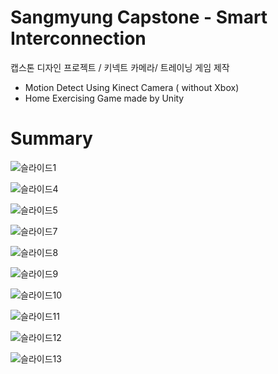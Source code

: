 # Sangmyung Capstone - Smart Interconnection
캡스톤 디자인 프로젝트 / 키넥트 카메라/ 트레이닝 게임 제작

- Motion Detect Using Kinect Camera ( without Xbox)
- Home Exercising Game made by Unity

# Summary
![슬라이드1](https://github.com/user-attachments/assets/cd6e876b-85b1-4429-b95c-a3633ebea139)

![슬라이드4](https://github.com/user-attachments/assets/78163ad5-4a0a-41e6-9bbb-1b9705761208)

![슬라이드5](https://github.com/user-attachments/assets/de2709c2-b3c0-4ced-9074-6f5b1205c7ff)

![슬라이드7](https://github.com/user-attachments/assets/76d76f4d-1d06-4e8b-9b2f-b43557504af4)

![슬라이드8](https://github.com/user-attachments/assets/004e6296-c5db-4a40-b0ab-435092839f94)

![슬라이드9](https://github.com/user-attachments/assets/782544b9-80b8-4a31-b30a-38dd28ab26c1)

![슬라이드10](https://github.com/user-attachments/assets/0eb17b9a-6437-4163-85cb-7f1e3006817a)

![슬라이드11](https://github.com/user-attachments/assets/c8ef92ed-aea0-423e-bd7f-06cda227d9b7)

![슬라이드12](https://github.com/user-attachments/assets/f58f66bd-555a-46a1-8d48-902939aed326)

![슬라이드13](https://github.com/user-attachments/assets/b69ec76e-d596-41aa-95d6-156eedeb7f23)




